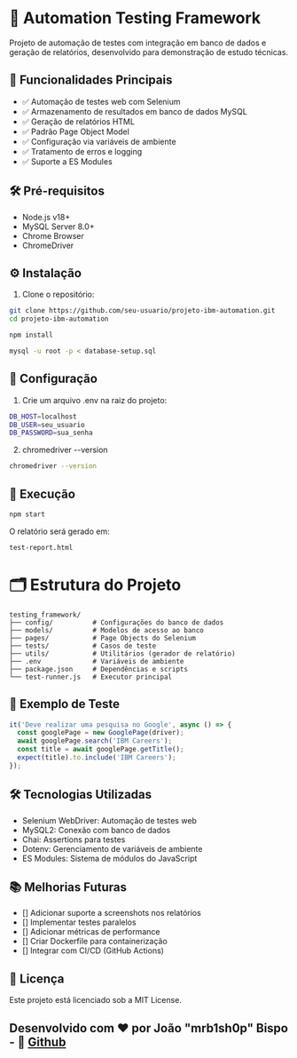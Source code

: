 # 🚀 Automation Testing Framework

Projeto de automação de testes com integração em banco de dados e geração de relatórios, desenvolvido para demonstração de estudo técnicas.

## 📌 Funcionalidades Principais

- ✅ Automação de testes web com Selenium
- ✅ Armazenamento de resultados em banco de dados MySQL
- ✅ Geração de relatórios HTML
- ✅ Padrão Page Object Model
- ✅ Configuração via variáveis de ambiente
- ✅ Tratamento de erros e logging
- ✅ Suporte a ES Modules

## 🛠 Pré-requisitos

- Node.js v18+
- MySQL Server 8.0+
- Chrome Browser
- ChromeDriver

## ⚙️ Instalação

1. Clone o repositório:
```bash
git clone https://github.com/seu-usuario/projeto-ibm-automation.git
cd projeto-ibm-automation

npm install

mysql -u root -p < database-setup.sql
```

## 🔧 Configuração

1. Crie um arquivo .env na raiz do projeto:

```bash
DB_HOST=localhost
DB_USER=seu_usuario
DB_PASSWORD=sua_senha
```

2. chromedriver --version

```bash
chromedriver --version
```

## 🏃 Execução

```bash
npm start
```

O relatório será gerado em: 
```bash
test-report.html
```

# 🗂 Estrutura do Projeto

```
testing_framework/
├── config/          # Configurações do banco de dados
├── models/          # Modelos de acesso ao banco
├── pages/           # Page Objects do Selenium
├── tests/           # Casos de teste
├── utils/           # Utilitários (gerador de relatório)
├── .env             # Variáveis de ambiente
├── package.json     # Dependências e scripts
└── test-runner.js   # Executor principal
```

## 🧪 Exemplo de Teste
```js
it('Deve realizar uma pesquisa no Google', async () => {
  const googlePage = new GooglePage(driver);
  await googlePage.search('IBM Careers');
  const title = await googlePage.getTitle();
  expect(title).to.include('IBM Careers');
});
```

## 🛠 Tecnologias Utilizadas
- Selenium WebDriver: Automação de testes web
- MySQL2: Conexão com banco de dados
- Chai: Assertions para testes
- Dotenv: Gerenciamento de variáveis de ambiente
- ES Modules: Sistema de módulos do JavaScript

## 📚 Melhorias Futuras
- [] Adicionar suporte a screenshots nos relatórios
- [] Implementar testes paralelos
- [] Adicionar métricas de performance
- [] Criar Dockerfile para containerização
- [] Integrar com CI/CD (GitHub Actions)

## 📄 Licença
Este projeto está licenciado sob a MIT License.

## Desenvolvido com ❤️ por João "mrb1sh0p" Bispo - 🔗 [Github](https://github.com/mrb1sh0p)

